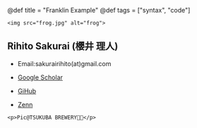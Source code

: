 @def title = "Franklin Example"
@def tags = ["syntax", "code"]

~~~
<img src="frog.jpg" alt="frog">
~~~
## Rihito Sakurai (櫻井 理人)

- Email:sakurairihito(at)gmail.com

- [Google Scholar](https://scholar.google.com/citations?hl=ja&authuser=1&user=IKqeswsAAAAJ)

- [GiHub](https://github.com/sakurairihito)

- [Zenn](https://zenn.dev/rihitosakurai)


~~~ 
<p>Pic@TSUKUBA BREWERY🐸🍺</p>
~~~

